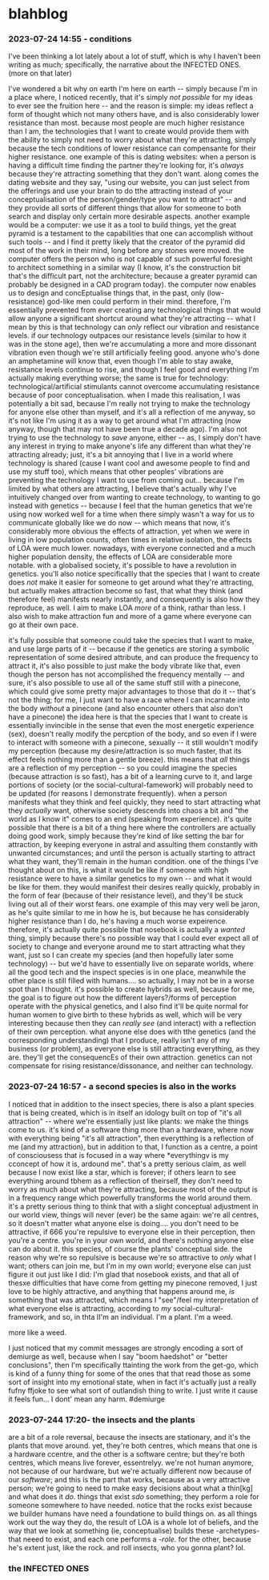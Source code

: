 # blahblog

### 2023-07-24 14:55 - conditions

I've been thinking a lot lately about a lot of stuff, which is why I haven't been writing as much; specifically, the narrative about the INFECTED ONES. (more on that later)

I've wondered a bit why on earth I'm here on earth -- simply because I'm in a place where, I noticed recently, that it's simply *not possible* for my ideas to ever see the fruition here -- and the reason is simple: my ideas reflect a form of thought which not many others have, and is also considerably lower resistance than most.
  because most people are much higher resistance than I am, the technologies that I want to create would provide them with the ability to simply not need to worry about what they're attracting, simply because the tech conditions of lower resistance can compensante for their higher resistance.
    one example of this is dating websites: when a person is having a difficult time finding the partner they're looking for, it's *always* because they're attracting something that they don't want. along comes the dating website and they say, "using our website, you can just select from the offerings and use your brain to do tthe attracting instead of your conceptualisation of the person/gender/type you want to attract" -- and they provide all sorts of different things that allow for someone to both search and display only certain more desirable aspects.
    another example would be a computer: we use it as a tool to build things, yet the great pyramid is a testament to the capabilities that one can accomplish without such tools -- and I find it pretty likely that the creator of the pyramid did most of the work in their mind, long before any stones were moved. the computer offers the person who is not capable of such powerful foresight to architect something in a similar way (I know, it's the construction bit that's the difficult part, not the architecture; because a greater pyramid can probably be designed in a CAD program today). the computer now enables us to design and concEptualise things that, in the past, only (low-resistance) god-like men could perform in their mind.
  therefore, I'm essentially prevented from ever creating any technological things that would allow anyone a significant shortcut around what they're attracting -- what I mean by this is that technology can *only* reflect our vibration and resistance levels. if our technology outpaces our resistance levels (similar to how it was in the stone age), then we're accumulating a more and more dissonant vibration even though we're still artificially feeling good.
    anyone who's done an amphetamine will know that, even though I'm able to stay awake, resistance levels continue to rise, and though I feel good and everything I'm actually making everything worse; the same is true for technology: technological/artificial stimulants cannot overcome accumulating resistance because of poor conceptualisation.
when I made this realisation, I was potentially a bit sad, because I'm really not trying to make the technology for anyone else other than myself, and it's all a reflection of me anyway, so it's not like I'm using it as a way to get around what I'm attracting (now anyway, though that may not have been true a decade ago). I'm also not trying to use the technology to *save* anyone, either -- as, I simply don't have any interest in trying to make anyone's life any different than what they're attracting already; just, it's a bit annoying that I live in a world where technology is shared (cause I want cool and awesome people to find and use my stuff too), which means that other peoples' vibrations are preventing the technology I want to use from coming out...
  because I'm limited by what others are attracting, I believe that's actually why I've intuitively changed over from wanting to create technology, to wanting to go instead with genetics -- because I feel that the human genetics that we're using now worked well for a time when there simply wasn't a way for us to communicate globally like we do now -- which means that now, it's considerably more obvious the effects of attraction, yet when we were in living in low population counts, often times in relative isolation, the effects of LOA were much lower. nowadays, with everyone connected and a much higher population density, the effects of LOA are considerable more notable. with a globalised society, it's possible to have a revolution in genetics.
    you'll also notice specificallly that the species that I want to create does *not* make it easier for someone to get around what they're attracting, but actually makes attraction become so fast, that what they think (and therefore feel) manifests nearly instantly, and consequently is also how they reproduce, as well.
    I aim to make LOA *more* of a think, rathar than less. I also wish to make attraction fun and more of a game where everyone can go at their own pace.

it's fully possible that someone could take the species that I want to make, and use large parts of it -- because if the genetics are storing a symbolic representation of some desired attribute, and can produce the frequency to attract it, it's also possible to just make the body vibrate like that, even though the person has not accomplished the frequency mentally -- and sure, it's also possible to use all of the same stuff still with a pinecone, which could give some pretty major advantages to those that do it -- that's not the thing; for me, I just want to have a race where I can incarnate into the body *without* a pinecone (and also encounter others that also don't have a pinecone)
  the idea here is that the species that I want to create is essentially invincible in the sense that even the most energetic experience (sex), doesn't really modify the percption of the body, and so even if I were to interact with someone with a pinecone, sexually -- it still wouldn't modify my perception (because my desire/attraction is so much faster, that its effect feels nothing more than a gentle breeze).
    this means that *all* things are a reflection of my perception -- so you could imagine the species (because attraction is so fast), has a bit of a learning curve to it, and large portions of society (or the social-cultural-famework) will probably need to be updated (for reasons I demonstrate frequently).
      when a person manifests what they think and feel quickly, they need to start attracting what they *actually* want, otherwise society descends into chaos a bit and "the world as I know it" comes to an end (speaking from experience).
        it's quite possible that there is a bit of a thing here where the controllers are actually doing good work, simply because they're kind of like setting the bar for attraction, by keeping everyone in astral and assulting them constantly with unwanted circumstances; and until the person is actually starting to attract what they want, they'll remain in the human condition.
      one of the things I've thought about on this, is what it would be like if someone with high resistance were to have a similar genetics to my own -- and what it would be like for them. they would manifest their desires really quickly, probably in the form of fear (because of their resistance level), and they'll be stuck living out all of their worst fears.
        one example of this may very well be jaron, as he's quite similar to me in how he is, but because he has considerably higher resistance than I do, he's having a much worse expeirence.
    therefore, it's actually quite possible that nosebook is actually a *wanted* thing, simply because there's no possible way that I could ever expect all of society to change and everyone around me to start attracting what they want, just so I can create my species (and then hopefully later some technology) -- but we'd have to essentially live on separate worlds, where all the good tech and the inspect species is in one place, meanwhile the other place is still filled with humans.... so actually, I may not be in a worse spot than I thought.
  it's possible to create hybrids as well, because for me, the goal is to figure out how the different layers?/forms of perception operate with the physical genetics, and I also find it'll be quite normal for human women to give birth to these hybrids as well, which will be very interesting because then they can *really see* (and interact) with a reflection of their own perception.
what anyone else does with tthe genetics (and the corresponding understanding) that I produce, really isn't any of my business (or problem), as everyone else is still attracting everything, as they are. they'll get the consequencEs of their own attraction. genetics can not compensate for rising resistance/dissonance, and neither can technology.

### 2023-07-24 16:57 - a second species is also in the works

I noticed that in addition to the insect species, there is also a plant species that is being created, which is in itself an idology built on top of "it's all attraction" -- where we're essentially just like plants: we make the things come to us.
it's kind of a software thing more than a hardware, where now with everything being "it's all attraction", then everytthing is a reflection of me (and my attraction), but in addition to that, I function as a centre, a point of consciousess that is focused in a way where *everythingv is my cconcept of how it is, ardound me".
that's a pretty serious claim, as well because I now exist like a star, which is forever; if others learn to see everything around tbhem as a reflection of theirself, they don't need to worry as much about what they're attracting, because most of the output is in a frequency range which powerfully transforms the world around them. it's a pretty serious thing to think that with a slight conceptual adjustment in our world view, things will never (ever) be the same again: we're all centres, so it doesn't matter what anyone else is doing.... you don't need to be attractive, if 666 you're repulsive to everyone else in their perception, then you're a centre. you're in your own world, and there's nothing anyone else can do about it.
this species, of course the plants' conceptual side.
the reason why we're so repulsive is because we're so attractive to *only* what I want; others can join me, but I'm in my own world; everyone else can just figure it out just like I did: I'm glad that nosebook exists, and that all of thesxe difficulties that have come from getting my pinecone removed, I just love to be highly attractive, and anything that happens around me, *is* something that was attracted, which means I "see"/feel my interpretation of what everyone else is attracting, according to *my* social-cultural-framework, and so, in thta II'm
an individual.
I'm a plant.
I'm a weed.

more like a weed.

I just noticed that my commit messages are strongly encoding a sort of demiurge as well, because when I say "boom haedshot" or "better conclusions", then I'm specifically ttainting the work from the get-go, which is kind of a funny thing for some of the ones that that read those as some sort of insight into my emotional state, when in fact it's actually just a really fufny ffjoke to see what sort of outlandish thing to write. I just write it cause it feels fun... I dont' mean any harm. #demiurge

### 2023-07-244 17:20- the insects and the plants

are a bit of a role reversal, because the insects are stationary, and it's the plants that move around.
  yet, they're both centres, which means that one is a hardware ccentre, and the other is a software centre; but they're both centres, which means live forever, essentrelyy.
  we're not human anymore, not because of our hardware, but we're actually different now because of our *software*; and this is the part that works, because as a very attractive person; we're going to need to make easy decisions about what a thin[kg] and what does it *do*. things that exist *sdo* something; they perform a role for someone somewhere to have needed. notice that the rocks exist because we builder humans have need a foundatione to build things on.
  as all things work out the way they do, the result of LOA is a whole lot of beliefs, and the way that we look at something (ie, conceptualise) builds these -archetypes- that neeed to exist, and each one performs a -_role_. for the other, because he's extent just, like the rock.
  and roll insects,
  who you gonna plant?
lol.


### the INFECTED ONES

